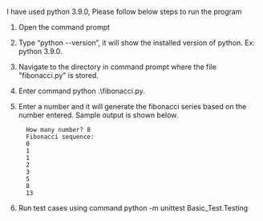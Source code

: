 I have used python 3.9.0, Please follow below steps to run the program

1.	Open the command prompt
2.	Type “python --version”, it will show the installed version of python. Ex: python 3.9.0. 
3. 	Navigate to the directory in command prompt where the file "fibonacci.py" is stored. 
4.	Enter command python .\fibonacci.py.
5.  Enter a number and it will generate the fibonacci series based on the number entered. Sample output is shown below.

          How many number? 8
          Fibonacci sequence:
          0
          1
          1
          2
          3
          5
          8
          13

6.  Run test cases using command python -m unittest Basic_Test.Testing
